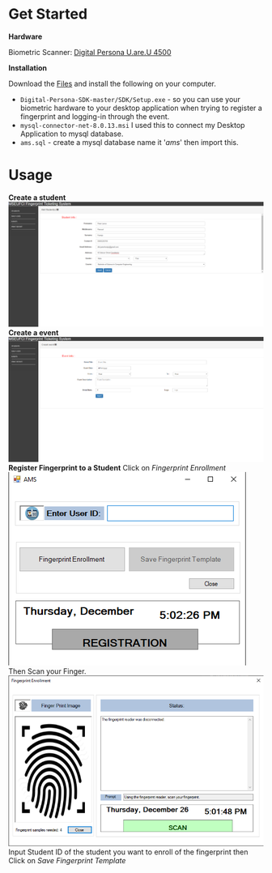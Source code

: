 # Get Started
**Hardware**

Biometric Scanner: [Digital Persona U.are.U 4500](https://www.lazada.com.ph/products/digital-persona-uareu-4500-fingerprint-scanner-uru4500-with-sdk-i121429233-s126283958.html?ef_id=Cj0KCQiA0ZHwBRCRARIsAK0Tr-q4VYad3021bHyyeUZ4WbWyHYcmt3K1P4kgf07ZtK1f0mBv-SyXZ4caAvxFEALw_wcB:G:s&s_kwcid=AL!3151!3!244365264139!!!u!293946777986!&exlaz=d_1:mm_150050845_51350205_2010350205::12:1032129542!52512091404!!!pla-293946777986!c!293946777986!126283958!135210741!244365264139)

**Installation**

Download the  [Files](https://drive.google.com/open?id=1l8VP_tSVcN8cU29vXhbSwLitMxlqHAzD) and install the following on your computer.

 - `Digital-Persona-SDK-master/SDK/Setup.exe`  - so you can use your biometric hardware to your desktop application when trying to register a fingerprint and logging-in through the event.
 - `mysql-connector-net-8.0.13.msi` I used this to connect my Desktop Application to mysql database.
 - `ams.sql` - create a mysql database name it '*ams*' then import this.



# Usage

**Create a student**
![Navi](https://github.com/kuyapete/Biometric-Ticketing-System/blob/master/AMS%20Images/Create%20Student.png)
**Create a event**
![Create Event](https://github.com/kuyapete/Biometric-Ticketing-System/blob/master/AMS%20Images/Create%20Event.png)
**Register Fingerprint to a Student**
Click on *Fingerprint Enrollment*
![enter image description here](https://github.com/kuyapete/Biometric-Ticketing-System/blob/master/AMS%20Images/Register%20Fingerprint.png)
Then Scan your Finger.
![enter image description here](https://github.com/kuyapete/Biometric-Ticketing-System/blob/master/AMS%20Images/Scan%20Fingerprint%20Register.png)
Input Student ID of the student you want to enroll of the fingerprint then Click on *Save Fingerprint Template*



